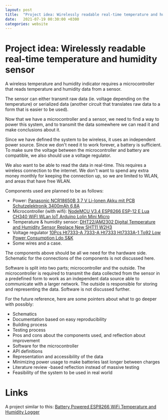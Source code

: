 ```yaml
---
layout: post
title:  "Project idea: Wirelessly readable real-time temperature and humidity sensor"
date:   2021-07-19 00:30:00 +0300
categories: website
---
```



Project idea: Wirelessly readable real-time temperature and humidity sensor
==================
A wireless temperature and humidity indicator  requires a microcontroller that reads temperature and humidity data from a sensor.

The sensor can either transmit raw data (ie. voltage depending on the temperature) or serialized data (another circuit that translates raw data to a form that is easier to be used).

Now that we have a microcontroller and a sensor, we need to find a way to power this system, and to transmit the data somewhere we can read it and make conclusions about it.

Since we have defined the system to be wireless, it uses an independent power source. Since we don't need it to work forever, a battery is sufficient. To make sure the voltage between the microcontroller and battery are compatible, we also should use a voltage regulator.

We also want to be able to read the data in real-time. This requires a wireless connection to the internet. We don't want to spend any extra money monthly for keeping the connection up, so we are limited to WLAN, and areas that have free WLAN.

Components used are planned to be as follows:
 - Power: [Panasonic NCR18650B 3,7 V Li-Ionen Akku mit PCB Schutzelektronik 3400mAh 6,8A](https://www.ebay.com/itm/265143180192)
 - Microcontroller (with wifi): [NodeMCU V3.4 ESP8266 ESP-12 E Lua CH340 WiFI WLan IoT Arduino Lolin Mini Micro](https://www.ebay.com/itm/252718027546)
 - Temperature & humidity sensor: [DHT22/AM2302 Digital Temperature and Humidity Sensor Replace New SHT11 W2H3](https://www.ebay.com/itm/363473330848)
 - Voltage regulator [10Pcs Ht7333-A 7333-A Ht7333 Ht7333A-1 To92 Low Power Consumption Ldo S&K](https://www.ebay.com/itm/362691790010)
 - Some wires and a case.

The components above should be all we need for the hardware side. Schematic for the connections of the components is not discussed here.

Software is split into two parts; microcontroller and the outside. The microcontroller is required to transmit the data collected from the sensor in a predefined form to work as an independent data source able to communicate with a larger network. The outside is responsible for storing and representing the data. Software is not discussed further.


For the future reference, here are some pointers about what to go deeper with possibly:
 - Schematics
 - Documentation based on easy reproducibility
 - Building process
 - Testing process
 - Pros and cons about the components used, and reflection about improvement
 - Software for the microcontroller
 - API definitions
 - Representation and accessibility of the data
 - Minimizing power usage to make batteries last longer between charges
 - Literature review -based reflection instead of massive testing
 - Feasibility of the system to be used in real world

Links
==================

A project similar to this: [Battery Powered ESP8266 WiFi Temperature and Humidity Logger](https://tzapu.com/minimalist-battery-powered-esp8266-wifi-temperature-logger/)
